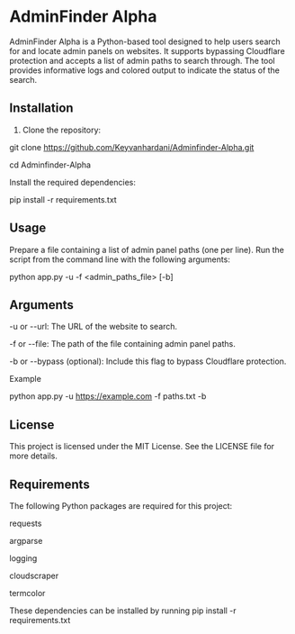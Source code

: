 # AdminFinder Alpha

AdminFinder Alpha is a Python-based tool designed to help users search for and locate admin panels on websites. It supports bypassing Cloudflare protection and accepts a list of admin paths to search through. The tool provides informative logs and colored output to indicate the status of the search.

## Installation

1. Clone the repository:

git clone https://github.com/Keyvanhardani/Adminfinder-Alpha.git

cd Adminfinder-Alpha

Install the required dependencies:

pip install -r requirements.txt

## Usage
Prepare a file containing a list of admin panel paths (one per line).
Run the script from the command line with the following arguments:


python app.py -u <URL> -f <admin_paths_file> [-b]

## Arguments
  
-u or --url: The URL of the website to search.
  
-f or --file: The path of the file containing admin panel paths.
  
-b or --bypass (optional): Include this flag to bypass Cloudflare protection.
  
Example

python app.py -u https://example.com -f paths.txt -b

## License
This project is licensed under the MIT License. See the LICENSE file for more details.

## Requirements
The following Python packages are required for this project:

requests
  
argparse
  
logging
  
cloudscraper
  
termcolor

These dependencies can be installed by running pip install -r requirements.txt
